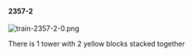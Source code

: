 #### 2357-2
![train-2357-2-0.png](https://github.com/lil-lab/nlvr/raw/master/nlvr/train/images/70/train-2357-2-0.png "train-2357-2-0.png")

There is 1 tower with 2 yellow blocks stacked together